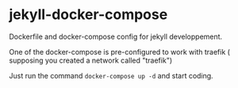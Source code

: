 # jekyll-docker-compose
Dockerfile and docker-compose config for jekyll developpement.

One of the docker-compose is pre-configured to work with traefik ( supposing you created a network called "traefik") 

Just run the command `docker-compose up -d` and start coding.